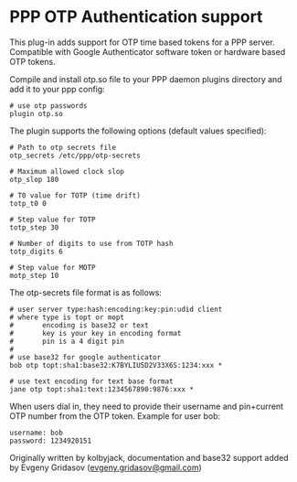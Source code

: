 PPP OTP Authentication support
=================================

This plug-in adds support for OTP time based tokens for a PPP server. Compatible with Google Authenticator
software token or hardware based OTP tokens.

Compile and install otp.so file to your PPP daemon plugins directory and add it to your ppp config:

    # use otp passwords
    plugin otp.so

The plugin supports the following options (default values specified):

    # Path to otp secrets file
    otp_secrets /etc/ppp/otp-secrets
    
    # Maximum allowed clock slop
    otp_slop 180
    
    # T0 value for TOTP (time drift)
    totp_t0 0
    
    # Step value for TOTP
    totp_step 30
    
    # Number of digits to use from TOTP hash
    totp_digits 6
    
    # Step value for MOTP 
    motp_step 10

The otp-secrets file format is as follows:

    # user server type:hash:encoding:key:pin:udid client     
    # where type is topt or mopt
    #       encoding is base32 or text
    #       key is your key in encoding format
    #       pin is a 4 digit pin
    #
    # use base32 for google authenticator
    bob otp topt:sha1:base32:K7BYLIU5D2V33X6S:1234:xxx *
    
    # use text encoding for text base format
    jane otp topt:sha1:text:1234567890:9876:xxx *
    
When users dial in, they need to provide their username and pin+current OTP number from the OTP token. Example for user bob:

    username: bob
    password: 1234920151

Originally written by kolbyjack, documentation and base32 support added by Evgeny Gridasov (evgeny.gridasov@gmail.com) 

